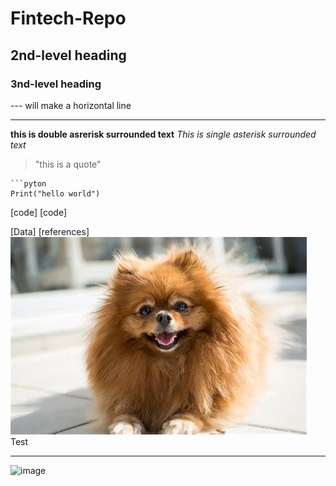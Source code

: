 # Fintech-Repo
## 2nd-level heading 


### 3nd-level heading


--- will make a horizontal line 

---


**this is double asrerisk surrounded text**
*This is single asterisk surrounded text* 
>"this is a quote"

```tilder near the 1 this will start puton code 
```pyton 
Print("hello world")
```

[code] 
[code]

[Data] 
[references]
![image](OIP.JPG) Test

--- 

![image](cats.jpg)
